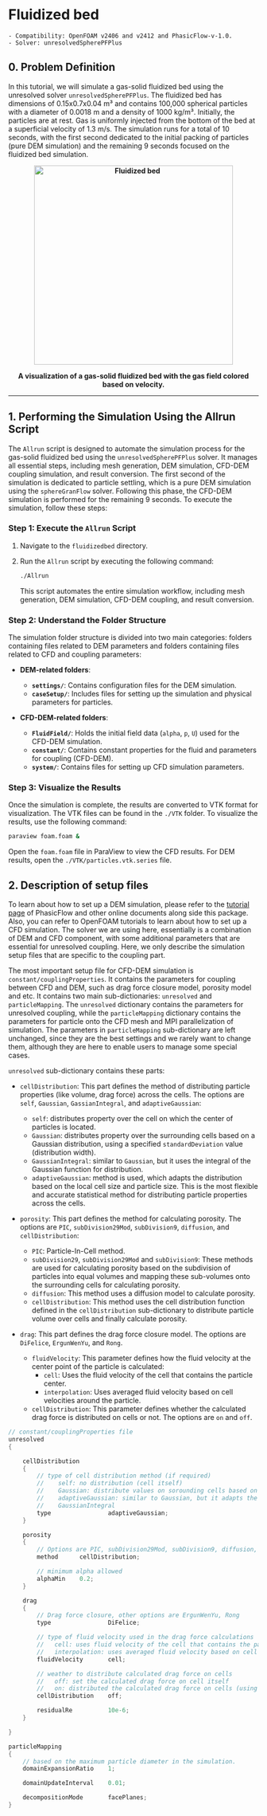 # Fluidized bed

    - Compatibility: OpenFOAM v2406 and v2412 and PhasicFlow-v-1.0.
    - Solver: unresolvedSpherePFPlus

## 0. Problem Definition

In this tutorial, we will simulate a gas-solid fluidized bed using the unresolved solver `unresolvedSpherePFPlus`. The fluidized bed has dimensions of 0.15x0.7x0.04 m³ and contains 100,000 spherical particles with a diameter of 0.0018 m and a density of 1000 kg/m³. Initially, the particles are at rest. Gas is uniformly injected from the bottom of the bed at a superficial velocity of 1.3 m/s. The simulation runs for a total of 10 seconds, with the first second dedicated to the initial packing of particles (pure DEM simulation) and the remaining 9 seconds focused on the fluidized bed simulation.

<div align="center">
<b>
<img src="./fluididze-bed-cfd-dem.jpeg" alt="Fluidized bed" style="width: 400px;"/>
</b>
<b>

A visualization of a gas-solid fluidized bed with the gas field colored based on velocity.
</b></div>

***

## 1. Performing the Simulation Using the Allrun Script

The `Allrun` script is designed to automate the simulation process for the gas-solid fluidized bed using the `unresolvedSpherePFPlus` solver. It manages all essential steps, including mesh generation, DEM simulation, CFD-DEM coupling simulation, and result conversion. The first second of the simulation is dedicated to particle settling, which is a pure DEM simulation using the `sphereGranFlow` solver. Following this phase, the CFD-DEM simulation is performed for the remaining 9 seconds. To execute the simulation, follow these steps:

### Step 1: Execute the `Allrun` Script

1. Navigate to the `fluidizedbed` directory.
2. Run the `Allrun` script by executing the following command:

   ```sh
   ./Allrun
   ```

   This script automates the entire simulation workflow, including mesh generation, DEM simulation, CFD-DEM coupling, and result conversion.

### Step 2: Understand the Folder Structure

The simulation folder structure is divided into two main categories: folders containing files related to DEM parameters and folders containing files related to CFD and coupling parameters:

- **DEM-related folders**:
  - **`settings/`**: Contains configuration files for the DEM simulation.
  - **`caseSetup/`**: Includes files for setting up the simulation and physical parameters for particles.

- **CFD-DEM-related folders**:
  - **`FluidField/`**: Holds the initial field data (`alpha`, `p`, `U`) used for the CFD-DEM simulation.
  - **`constant/`**: Contains constant properties for the fluid and parameters for coupling (CFD-DEM).
  - **`system/`**: Contains files for setting up CFD simulation parameters.

### Step 3: Visualize the Results

Once the simulation is complete, the results are converted to VTK format for visualization. The VTK files can be found in the `./VTK` folder. To visualize the results, use the following command:

```sh
paraview foam.foam &
```

Open the `foam.foam` file in ParaView to view the CFD results. For DEM results, open the `./VTK/particles.vtk.series` file.

## 2. Description of setup files

To learn about how to set up a DEM simulation, please refer to the [tutorial page](https://github.com/PhasicFlow/phasicFlow/wiki/Tutorials) of PhasicFlow and other online documents along side this package. Also, you can refer to OpenFOAM tutorials to learn about how to set up a CFD simulation. The solver we are using here, essentially is a combination of DEM and CFD component, with some additional parameters that are essential for unresolved coupling. Here, we only describe the simulation setup files that are specific to the coupling part.

The most important setup file for CFD-DEM simulation is `constant/couplingProperties`. It contains the parameters for coupling between CFD and DEM, such as drag force closure model, porosity model and etc. It contains two main sub-dictionaries: `unresolved` and `particleMapping`. The `unresolved` dictionary contains the parameters for unresolved coupling, while the `particleMapping` dictionary contains the parameters for particle onto the CFD mesh and MPI parallelization of simulation. The parameters in `particleMapping` sub-dictionary are left unchanged, since they are the best settings and we rarely want to change them, although they are here to enable users to manage some special cases.

`unresolved` sub-dictionary contains these parts:

- `cellDistribution`: This part defines the method of distributing particle properties (like volume, drag force) across the cells. The options are `self`, `Gaussian`, `GassianIntegral`, and `adaptiveGaussian`:

  - `self`: distributes property over the cell on which the center of particles is located.
  - `Gaussian`: distributes property over the surrounding cells based on a Gaussian distribution, using a specified `standardDeviation` value (distribution width).
  - `GaussianIntegral`: similar to `Gaussian`, but it uses the integral of the Gaussian function for distribution.
  - `adaptiveGaussian`: method is used, which adapts the distribution based on the local cell size and particle size. This is the most flexible and accurate statistical method for distributing particle properties across the cells.

- `porosity`: This part defines the method for calculating porosity. The options are `PIC`, `subDivision29Mod`, `subDivision9`, `diffusion`, and `cellDistribution`:

  - `PIC`: Particle-In-Cell method.
  - `subDivision29`, `subDivision29Mod` and `subDivision9`: These methods are used for calculating porosity based on the subdivision of particles into equal volumes and mapping these sub-volumes onto the surrounding cells for calculating porosity.
  - `diffusion`: This method uses a diffusion model to calculate porosity.
  - `cellDistribution`: This method uses the cell distribution function defined in the `cellDistribution` sub-dictionary to distribute particle volume over cells and finally calculate porosity.

- `drag`: This part defines the drag force closure model. The options are `DiFelice`, `ErgunWenYu`, and `Rong`. 
  - `fluidVelocity`: This parameter defines how the fluid velocity at the center point of the particle is calculated:
    - `cell`: Uses the fluid velocity of the cell that contains the particle center.
    - `interpolation`: Uses averaged fluid velocity based on cell velocities around the particle.
  - `cellDistribution`: This parameter defines whether the calculated drag force is distributed on cells or not. The options are `on` and `off`.

```C++
// constant/couplingProperties file 
unresolved
{

    cellDistribution
    {
        // type of cell distribution method (if required) 
        //    self: no distribution (cell itself)
        //    Gaussian: distribute values on sorounding cells based on a neighbor length
        //    adaptiveGaussian: similar to Gaussian, but it adapts the distribution 
        //    GaussianIntegral 
        type                adaptiveGaussian; 
    }

    porosity
    {
        // Options are PIC, subDivision29Mod, subDivision9, diffusion, cellDistribution
        method      cellDistribution;

        // minimum alpha allowed 
        alphaMin    0.2;
    }

    drag
    {
        // Drag force closure, other options are ErgunWenYu, Rong
        type                DiFelice; 

        // type of fluid velocity used in the drag force calculations
        //   cell: uses fluid velocity of the cell that contains the particle center 
        //   interpolation: uses averaged fluid velocity based on cell velocities around particle
        fluidVelocity       cell;  

        // weather to distribute calculated drag force on cells
        //   off: set the calculated drag force on cell itself
        //   on: distributed the calculated drag force on cells (using cellDistribution method)
        cellDistribution    off; 

        residualRe          10e-6;
    }

}

particleMapping
{
    // based on the maximum particle diameter in the simulation.
    domainExpansionRatio    1;

    domainUpdateInterval    0.01;

    decompositionMode       facePlanes;
}
```
